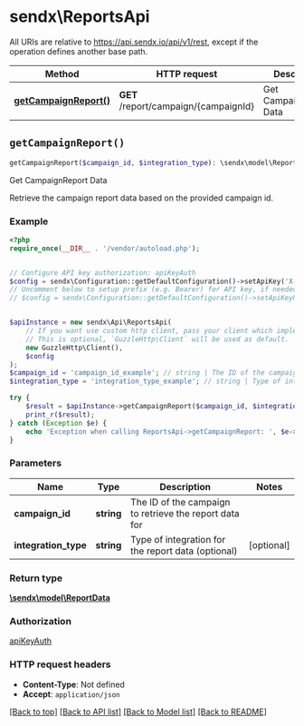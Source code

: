# sendx\ReportsApi

All URIs are relative to https://api.sendx.io/api/v1/rest, except if the operation defines another base path.

| Method | HTTP request | Description |
| ------------- | ------------- | ------------- |
| [**getCampaignReport()**](ReportsApi.md#getCampaignReport) | **GET** /report/campaign/{campaignId} | Get CampaignReport Data |


## `getCampaignReport()`

```php
getCampaignReport($campaign_id, $integration_type): \sendx\model\ReportData
```

Get CampaignReport Data

Retrieve the campaign report data based on the provided campaign id.

### Example

```php
<?php
require_once(__DIR__ . '/vendor/autoload.php');


// Configure API key authorization: apiKeyAuth
$config = sendx\Configuration::getDefaultConfiguration()->setApiKey('X-Team-ApiKey', 'YOUR_API_KEY');
// Uncomment below to setup prefix (e.g. Bearer) for API key, if needed
// $config = sendx\Configuration::getDefaultConfiguration()->setApiKeyPrefix('X-Team-ApiKey', 'Bearer');


$apiInstance = new sendx\Api\ReportsApi(
    // If you want use custom http client, pass your client which implements `GuzzleHttp\ClientInterface`.
    // This is optional, `GuzzleHttp\Client` will be used as default.
    new GuzzleHttp\Client(),
    $config
);
$campaign_id = 'campaign_id_example'; // string | The ID of the campaign to retrieve the report data for
$integration_type = 'integration_type_example'; // string | Type of integration for the report data (optional)

try {
    $result = $apiInstance->getCampaignReport($campaign_id, $integration_type);
    print_r($result);
} catch (Exception $e) {
    echo 'Exception when calling ReportsApi->getCampaignReport: ', $e->getMessage(), PHP_EOL;
}
```

### Parameters

| Name | Type | Description  | Notes |
| ------------- | ------------- | ------------- | ------------- |
| **campaign_id** | **string**| The ID of the campaign to retrieve the report data for | |
| **integration_type** | **string**| Type of integration for the report data (optional) | [optional] |

### Return type

[**\sendx\model\ReportData**](../Model/ReportData.md)

### Authorization

[apiKeyAuth](../../README.md#apiKeyAuth)

### HTTP request headers

- **Content-Type**: Not defined
- **Accept**: `application/json`

[[Back to top]](#) [[Back to API list]](../../README.md#endpoints)
[[Back to Model list]](../../README.md#models)
[[Back to README]](../../README.md)
